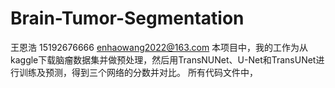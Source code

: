 # Brain-Tumor-Segmentation
王恩浩 15192676666 enhaowang2022@163.com
本项目中，我的工作为从kaggle下载脑瘤数据集并做预处理，然后用TransNUNet、U-Net和TransUNet进行训练及预测，得到三个网络的分数并对比。
所有代码文件中，
